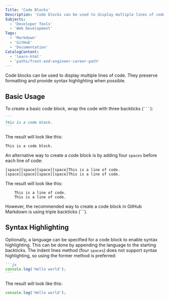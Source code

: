 ```yaml
---
Title: 'Code Blocks'
Description: 'Code blocks can be used to display multiple lines of code. They preserve formatting and provide syntax highlighting when possible.'
Subjects:
  - 'Developer Tools'
  - 'Web Development'
Tags:
  - 'Markdown'
  - 'GitHub'
  - 'Documentation'
CatalogContent:
  - 'learn-html'
  - 'paths/front-end-engineer-career-path'
---
```


Code blocks can be used to display multiple lines of code. They preserve formatting and provide syntax highlighting when possible.

## Basic Usage

To create a basic code block, wrap the code with three backticks (` ``` `):

````md
```
This is a code block.
```
````

The result will look like this:

```
This is a code block.
```

An alternative way to create a code block is by adding four `spaces` before each line of code:

```
[space][space][space][space]This is a line of code.
[space][space][space][space]This is a line of code.
```

The result will look like this:

```
    This is a line of code.
    This is a line of code.
```

However, the recommended way to create a code block in GitHub Markdown is using triple backticks (```).

## Syntax Highlighting

Optionally, a language can be specified for a code block to enable syntax highlighting. This can be done by appending the language to the starting backticks. The indent lines method (four `spaces`) does not support syntax highlighting, so using the former method is preferred:

````md
```js
console.log('Hello world');
```
````

The result will look like this:

```js
console.log('Hello world');
```
